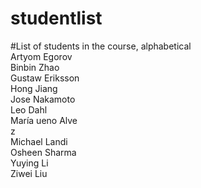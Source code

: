 
# studentlist
#List of students in the course, alphabetical <br />
Artyom Egorov <br />
Binbin Zhao <br />
Gustaw Eriksson  <br />
Hong Jiang <br />
Jose Nakamoto <br />
Leo Dahl  <br />
María ueno Alve <br />z     
Michael Landi <br />
Osheen Sharma <br />
Yuying Li <br />
Ziwei Liu <br /> 
